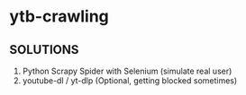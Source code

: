 # ytb-crawling

## SOLUTIONS
1. Python Scrapy Spider with Selenium (simulate real user)
2. youtube-dl / yt-dlp (Optional, getting blocked sometimes)
